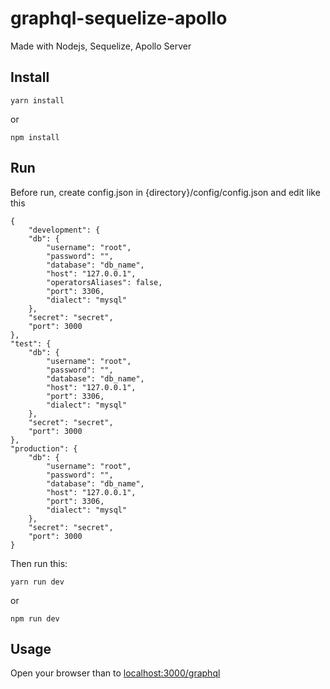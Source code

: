 

# graphql-sequelize-apollo

Made with Nodejs, Sequelize, Apollo Server

## Install

    yarn install
or 

    npm install

## Run
Before run, create config.json in {directory}/config/config.json and edit 
like this

    {
		"development": {
		"db": {
		    "username": "root",
		    "password": "",
		    "database": "db_name",
		    "host": "127.0.0.1",
		    "operatorsAliases": false,
		    "port": 3306,
		    "dialect": "mysql"
		},
	    "secret": "secret",
	    "port": 3000
    },
    "test": {
	    "db": {
		    "username": "root",
		    "password": "",
		    "database": "db_name",
		    "host": "127.0.0.1",
		    "port": 3306,
		    "dialect": "mysql"
		},
		"secret": "secret",
		"port": 3000
    },
    "production": {
	    "db": {
		    "username": "root",
		    "password": "",
		    "database": "db_name",
		    "host": "127.0.0.1",
		    "port": 3306,
		    "dialect": "mysql"
	    },
	    "secret": "secret",
	    "port": 3000
	}
	
Then run this:

    yarn run dev
or

    npm run dev
    

## Usage

Open your browser than to [localhost:3000/graphql](http://localhost:3000/graphql)

